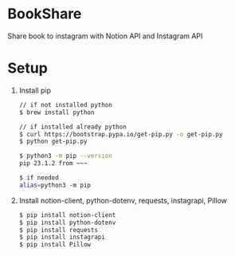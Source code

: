 # BookShare
Share book to instagram with Notion API and Instagram API

# Setup
1. Install pip
   ```bash
   // if not installed python
   $ brew install python

   // if installed already python
   $ curl https://bootstrap.pypa.io/get-pip.py -o get-pip.py
   $ python get-pip.py

   $ python3 -m pip --version
   pip 23.1.2 from ~~~

   $ if needed
   alias=python3 -m pip
   ```
3. Install notion-client, python-dotenv, requests, instagrapi, Pillow
   ```bash
   $ pip install notion-client
   $ pip install python-dotenv
   $ pip install requests
   $ pip install instagrapi
   $ pip install Pillow
   ```
